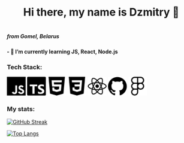 <h1 align="center">Hi there, my name is Dzmitry  👋<h1>
<h5 > from Gomel, Belarus <h5>
<h4>- 🌱 I’m currently learning JS, React, Node.js</h4>
<h3> Tech Stack: </h3>

<div display="flex" style="color:white">
<img height="50"  src='/assets/icons/javascript.svg'>
<img height="50"  src='/assets/icons/typescript.svg'>
<img height="50"  src='/assets/icons/html5.svg'>
<img height="50"  src='/assets/icons/css3.svg'>
<img height="50"  src='/assets/icons/react.svg'>
<img height="50"  src='/assets/icons/github.svg'>
<img height="50"  src='/assets/icons/figma.svg'>
</div>

<h3>My stats:</h3>

<div display="flex">
<div style="width:300px">

<!-- [![Anurag's GitHub stats](https://github-readme-stats.vercel.app/api?username=Maltsau)](https://github.com/anuraghazra/github-readme-stats) -->

[![GitHub Streak](https://github-readme-streak-stats.herokuapp.com/?user=Maltsau)](https://git.io/streak-stats)

</div>
<div>

[![Top Langs](https://github-readme-stats.vercel.app/api/top-langs/?username=Maltsau&layout=compact)](https://github.com/anuraghazra/github-readme-stats)

</div>
</div>
